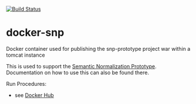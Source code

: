 [![Build Status](http://52.5.163.147:8080/buildStatus/icon?job=snp-prototype-tomcat)](http://52.5.163.147:8080/view/SNP/job/snp-prototype-tomcat/)

# docker-snp
Docker container used for publishing the snp-prototype project war within a tomcat instance

This is used to support the [Semantic Normalization Prototype](https://github.com/jlgrock/snp-prototype).  Documentation on how to use this can also be found there.  

Run Procedures:
  - see [Docker Hub](https://hub.docker.com/r/deloitteva/docker-snp/)

